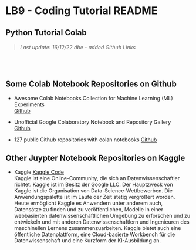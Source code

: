 # LB9 - Coding Tutorial README
## Python Tutorial Colab
> ###### Last update: 16/12/22 dbe - added Github Links
</br>

## Some Colab Notebook Repositories on Github

* Awesome Colab Notebooks Collection for Machine Learning (ML) Experiments  
  [Github](https://github.com/amrzv/awesome-colab-notebooks)

* Unofficial Google Colaboratory Notebook and Repository Gallery     
   [Github](https://github.com/firmai/awesome-google-colab)
  
* 127 public Github repositories with colan notebooks
  [Github](https://github.com/topics/colab-notebooks)

## Other Juypter Notebook Repositories on Kaggle

*  Kaggle
	[Kaggle Code](https://www.kaggle.com/code?language=Python)  
	Kaggle ist eine Online-Community, die sich an Datenwissenschaftler richtet. Kaggle ist im Besitz der Google LLC. Der Hauptzweck von Kaggle ist die Organisation von Data-Science-Wettbewerben. Die Anwendungspalette ist im Laufe der Zeit stetig vergrößert worden. Heute ermöglicht Kaggle es Anwendern unter anderem auch, Datensätze zu finden und zu veröffentlichen, Modelle in einer webbasierten datenwissenschaftlichen Umgebung zu erforschen und zu entwickeln und mit anderen Datenwissenschaftlern und Ingenieuren des maschinellen Lernens zusammenzuarbeiten. Kaggle bietet auch eine öffentliche Datenplattform, eine Cloud-basierte Workbench für die Datenwissenschaft und eine Kurzform der KI-Ausbildung an.